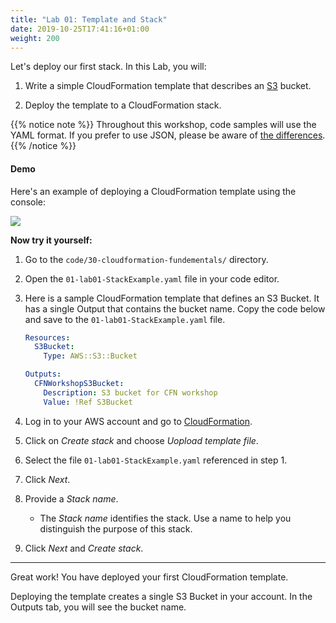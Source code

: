 ```yaml
---
title: "Lab 01: Template and Stack"
date: 2019-10-25T17:41:16+01:00
weight: 200
---
```


Let's deploy our first stack. In this Lab, you will:

1. Write a simple CloudFormation template that describes an [S3](https://aws.amazon.com/s3/) bucket.

2. Deploy the template to a CloudFormation stack.

{{% notice note %}} 
Throughout this workshop, code samples will use the YAML format. If you prefer to use JSON, please be aware of [the differences](https://docs.aws.amazon.com/AWSCloudFormation/latest/UserGuide/template-formats.html).
{{% /notice %}}

#### Demo

Here's an example of deploying a CloudFormation template using the console:

![](/30-cloudformation-fundamentals/template-example.gif)

**Now try it yourself:**

1. Go to the `code/30-cloudformation-fundementals/` directory.

1. Open the `01-lab01-StackExample.yaml` file in your code editor.

1. Here is a sample CloudFormation template that defines an S3 Bucket. It has a
   single Output that contains the bucket name. Copy the code below and save to
   the `01-lab01-StackExample.yaml` file.

    ```yaml
    Resources:
      S3Bucket:
        Type: AWS::S3::Bucket

    Outputs:
      CFNWorkshopS3Bucket:
        Description: S3 bucket for CFN workshop
        Value: !Ref S3Bucket
    ```

1. Log in to your AWS account and go to [CloudFormation](https://console.aws.amazon.com/cloudformation).

1. Click on _Create stack_ and choose _Uopload template file_.

1. Select the file `01-lab01-StackExample.yaml` referenced in step 1.

1. Click _Next_.

1. Provide a _Stack name_.

    * The _Stack name_ identifies the stack. Use a name to help you distinguish the purpose of this stack.

1. Click _Next_ and _Create stack_.

---

Great work! You have deployed your first CloudFormation template.

Deploying the template creates a single S3 Bucket in your account. In the Outputs tab, you will see the bucket name.
